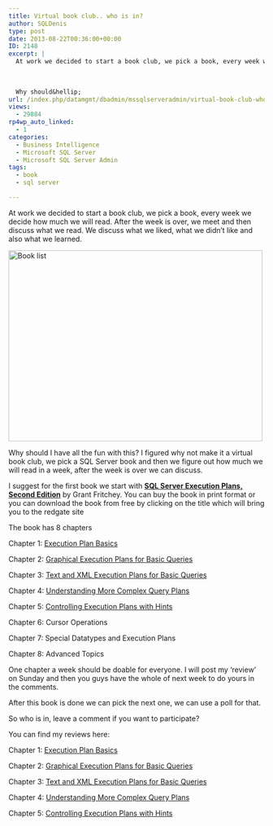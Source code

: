 ```yaml
---
title: Virtual book club.. who is in?
author: SQLDenis
type: post
date: 2013-08-22T00:36:00+00:00
ID: 2148
excerpt: |
  At work we decided to start a book club, we pick a book, every week we decide how much we will read. After the week is over, we meet and then discuss what we read. We discuss what we liked, what we didn't like and also what we learned.
  
  
  
  Why should&hellip;
url: /index.php/datamgmt/dbadmin/mssqlserveradmin/virtual-book-club-who-is/
views:
  - 29884
rp4wp_auto_linked:
  - 1
categories:
  - Business Intelligence
  - Microsoft SQL Server
  - Microsoft SQL Server Admin
tags:
  - book
  - sql server

---
```

At work we decided to start a book club, we pick a book, every week we decide how much we will read. After the week is over, we meet and then discuss what we read. We discuss what we liked, what we didn&#8217;t like and also what we learned.

[<img src="http://farm6.staticflickr.com/5478/9564719333_3d9b05c893.jpg" width="500" height="375" alt="Book list" />][1]

Why should I have all the fun with this? I figured why not make it a virtual book club, we pick a SQL Server book and then we figure out how much we will read in a week, after the week is over we can discuss.

I suggest for the first book we start with **[SQL Server Execution Plans, Second Edition][2]** by Grant Fritchey. You can buy the book in print format or you can download the book from free by clicking on the title which will bring you to the redgate site

The book has 8 chapters

Chapter 1: [Execution Plan Basics][3]
  
Chapter 2: [Graphical Execution Plans for Basic Queries][4]
  
Chapter 3: [Text and XML Execution Plans for Basic Queries][5]
  
Chapter 4: [Understanding More Complex Query Plans][6]
  
Chapter 5: [Controlling Execution Plans with Hints][7]
  
Chapter 6: Cursor Operations
  
Chapter 7: Special Datatypes and Execution Plans
  
Chapter 8: Advanced Topics

One chapter a week should be doable for everyone. I will post my &#8216;review&#8217; on Sunday and then you guys have the whole of next week to do yours in the comments.

After this book is done we can pick the next one, we can use a poll for that.

So who is in, leave a comment if you want to participate?

You can find my reviews here:
  
Chapter 1: [Execution Plan Basics][3]
  
Chapter 2: [Graphical Execution Plans for Basic Queries][4]
  
Chapter 3: [Text and XML Execution Plans for Basic Queries][5]
  
Chapter 4: [Understanding More Complex Query Plans][6]
  
Chapter 5: [Controlling Execution Plans with Hints][7]

 [1]: http://www.flickr.com/photos/denisgobo/9564719333/ "Book list by Denis Gobo, on Flickr"
 [2]: http://www.red-gate.com/community/books/sql-server-execution-plans-ed-2
 [3]: http://denis-gobo.squarespace.com/denisgobo/2013/9/4/review-of-sql-server-execution-plans-chapter-1-execution-plan-basics
 [4]: http://denis-gobo.squarespace.com/denisgobo/2013/9/11/review-of-sql-server-execution-plans-chapter-2-reading-graphical-execution-plans-for-basic-queries
 [5]: http://denis-gobo.squarespace.com/denisgobo/2013/9/17/review-of-sql-server-execution-plans-chapter-3-text-and-xml-execution-plans-for-basic-queries
 [6]: http://denis-gobo.squarespace.com/denisgobo/2013/9/25/review-of-sql-server-execution-plans-chapter-3-understanding-more-complex-query-plans
 [7]: http://denis-gobo.squarespace.com/denisgobo/2013/10/7/review-of-sql-server-execution-plans-chapter-5-controlling-execution-plans-with-hints